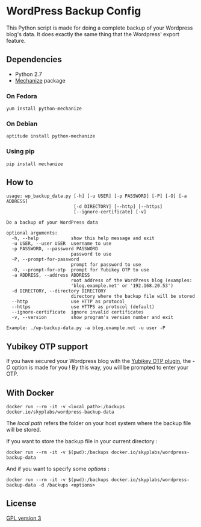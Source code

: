# WordPress Backup Config

This Python script is made for doing a complete backup of your Wordpress blog's data. It does exactly the same thing that the Wordpress' export feature.

## Dependencies

 * Python 2.7
 * [Mechanize][1] package

### On Fedora

	yum install python-mechanize

### On Debian

	aptitude install python-mechanize

### Using pip

	pip install mechanize

## How to

	usage: wp_backup_data.py [-h] [-u USER] [-p PASSWORD] [-P] [-O] [-a ADDRESS]
							 [-d DIRECTORY] [--http] [--https]
							 [--ignore-certificate] [-v]

	Do a backup of your WordPress data

	optional arguments:
	  -h, --help            show this help message and exit
	  -u USER, --user USER  username to use
	  -p PASSWORD, --password PASSWORD
							password to use
	  -P, --prompt-for-password
							prompt for password to use
	  -O, --prompt-for-otp  prompt for Yubikey OTP to use
	  -a ADDRESS, --address ADDRESS
							root address of the WordPress blog (examples:
							'blog.example.net' or '192.168.20.53')
	  -d DIRECTORY, --directory DIRECTORY
							directory where the backup file will be stored
	  --http                use HTTP as protocol
	  --https               use HTTPS as protocol (default)
	  --ignore-certificate  ignore invalid certificates
	  -v, --version         show program's version number and exit

	Example: ./wp-backup-data.py -a blog.example.net -u user -P

## Yubikey OTP support

If you have secured your Wordpress blog with the [Yubikey OTP plugin][2], the *-O* option is made for you ! By this way, you will be prompted to enter your OTP.

## With Docker

    docker run --rm -it -v <local path>:/backups docker.io/skyplabs/wordpress-backup-data

The *local path* refers the folder on your host system where the backup file will be stored.

If you want to store the backup file in your current directory :

    docker run --rm -it -v $(pwd):/backups docker.io/skyplabs/wordpress-backup-data

And if you want to specify some *options* :

    docker run --rm -it -v $(pwd):/backups docker.io/skyplabs/wordpress-backup-data -d /backups <options>

## License

[GPL version 3][3]

  [1]: https://pypi.python.org/pypi/mechanize "Mechanize Python package"
  [2]: https://wordpress.org/plugins/yubikey-plugin/ "Yubikey Wordpress plugin"
  [3]: https://www.gnu.org/licenses/gpl.txt "GPL version 3"

